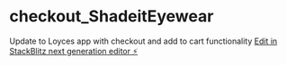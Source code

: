 # checkout_ShadeitEyewear
Update to Loyces app with checkout and add to cart functionality
[Edit in StackBlitz next generation editor ⚡️](https://stackblitz.com/~/github.com/Angel-ship-it/checkout_ShadeitEyewear)
